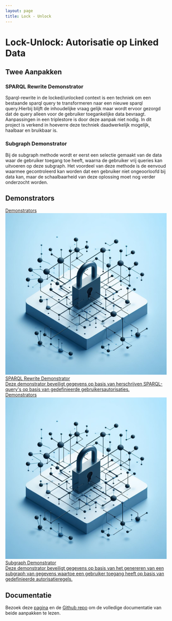 ```yaml
---
layout: page
title: Lock - Unlock
---
```

# Lock-Unlock: Autorisatie op Linked Data

## Twee Aanpakken

### SPARQL Rewrite Demonstrator
Sparql-rewrite in de locked/unlocked context is een techniek om een bestaande sparql query te transformeren naar een nieuwe sparql query.Hierbij blijft de inhoudelijke vraag gelijk maar wordt ervoor gezorgd dat de query alleen voor de gebruiker toegankelijke data bevraagt. Aanpassingen in een triplestore is door deze aanpak niet nodig. In dit project is verkend in hoeverre deze techniek daadwerkelijk mogelijk, haalbaar en bruikbaar is.

### Subgraph Demonstrator 
Bij de subgraph methode wordt er eerst een selectie gemaakt van de data waar de gebruiker toegang toe heeft, waarna de gebruiker vrij queries kan uitvoeren op deze subgraph. Het voordeel van deze methode is de eenvoud waarmee gecontroleerd kan worden dat een gebruiker niet ongeoorloofd bij data kan, maar de schaalbaarheid van deze oplossing moet nog verder onderzocht worden.

## Demonstrators

<div class="cards-wrapper">
<a href="https://labs.kadaster.nl/demonstrators/unlocked/demonstrator/">
  <div class="card">
    <div class="card-type">Demonstrators</div>
    <img class="card-image" src="/assets/images/lockunlock.jpg">
    <div class="card-title">SPARQL Rewrite Demonstrator</div>
    <div class="card-description">Deze demonstrator beveiligt gegevens op basis van herschrijven SPARQL-query's op basis van gedefinieerde gebruikersautorisaties.</div>
  </div>
</a>
<a href="">
  <div class="card">
    <div class="card-type">Demonstrators</div>
    <img class="card-image" src="/assets/images/lockunlock.jpg">
    <div class="card-title">Subgraph Demonstrator</div>
    <div class="card-description">Deze demonstrator beveiligt gegevens op basis van het genereren van een subgraph van gegevens waartoe een gebruiker toegang heeft op basis van gedefinieerde autorisatieregels.</div>
  </div>
</a>
</div>

## Documentatie
Bezoek deze [pagina](https://kadaster-labs.github.io/lock-unlock-docs/) en de [Github repo](https://github.com/kadaster-labs/lock-unlock-docs) om de volledige documentatie van beide aanpakken te lezen. 
